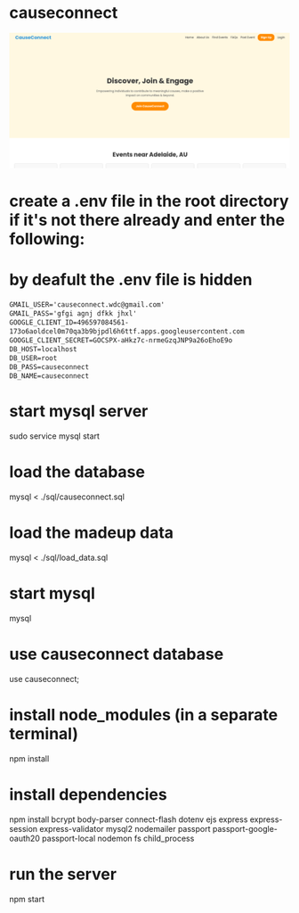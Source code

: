 # causeconnect
![causeconnect Demo](Causeconnect.png)

# create a .env file in the root directory if it's not there already and enter the following:
# by deafult the .env file is hidden

    GMAIL_USER='causeconnect.wdc@gmail.com'
    GMAIL_PASS='gfgi agnj dfkk jhxl'
    GOOGLE_CLIENT_ID=496597084561-173o6aoldcel0m70qa3b9bjpdl6h6ttf.apps.googleusercontent.com
    GOOGLE_CLIENT_SECRET=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
    DB_HOST=localhost
    DB_USER=root
    DB_PASS=causeconnect
    DB_NAME=causeconnect

# start mysql server
sudo service mysql start

# load the database
mysql < ./sql/causeconnect.sql

# load the madeup data
mysql < ./sql/load_data.sql

# start mysql
mysql

# use causeconnect database
use causeconnect;

# install node_modules (in a separate terminal)
npm install

# install dependencies
npm install bcrypt body-parser connect-flash dotenv ejs express express-session express-validator mysql2 nodemailer passport passport-google-oauth20 passport-local nodemon fs child_process

# run the server
npm start

